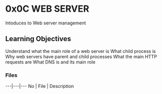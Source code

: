 # 0x0C WEB SERVER

Intoduces to Web server management

## Learning Objectives
Understand what the main role of a web server is
What child process is
Why web servers have parent and child processes
What the main HTTP requests are
What DNS is and its main role

### Files
---|---|---
No | File | Description

